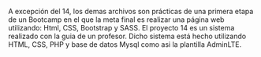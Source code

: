 A excepción del 14, los demas archivos son prácticas de una primera etapa de un Bootcamp en el que la meta final es realizar una página web utilizando:
Html, CSS, Bootstrap y SASS. 
El proyecto 14 es un sistema realizado con la guia de un profesor. Dicho sistema está hecho utilizando HTML, CSS, PHP y base de datos Mysql como asi la plantilla AdminLTE.
